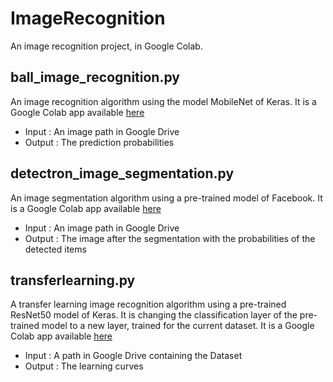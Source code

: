 # ImageRecognition

An image recognition project, in Google Colab.

## ball_image_recognition.py
An image recognition algorithm using the model MobileNet of Keras. It is a Google Colab app available [here](https://colab.research.google.com/drive/1v1bCRXuVSyaidh3iIl2d96i6BdmQal3W?usp=sharing)
- Input  : An image path in Google Drive
- Output : The prediction probabilities

## detectron_image_segmentation.py
An image segmentation algorithm using a pre-trained model of Facebook. It is a Google Colab app available [here](https://colab.research.google.com/drive/1FM3CKHWav-rm9hLAw5JrqWPVn1UbmhyQ?usp=sharing)
- Input  : An image path in Google Drive
- Output : The image after the segmentation with the probabilities of the detected items

## transferlearning.py
A transfer learning image recognition algorithm using a pre-trained ResNet50 model of Keras. It is changing the classification layer of the pre-trained model to a new layer, trained for the current dataset. It is a Google Colab app available [here](https://colab.research.google.com/drive/1lDQ8R8xmjG1AuPhBmORhSMsNIU8H08SY?usp=sharing)
- Input  : A path in Google Drive containing the Dataset
- Output : The learning curves

